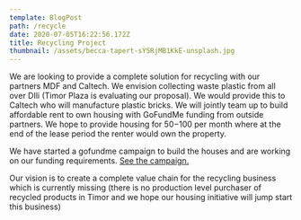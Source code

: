 ```yaml
---
template: BlogPost
path: /recycle
date: 2020-07-05T16:22:56.172Z
title: Recycling Project
thumbnail: /assets/becca-tapert-sY5RjMB1KkE-unsplash.jpg
---
```

We are looking to provide a complete solution for recycling with our partners MDF and Caltech.  We envision collecting waste plastic from all over DIli  (Timor Plaza is evaluating our proposal).  We would provide this to Caltech who will manufacture plastic bricks.  We will jointly team up to build affordable rent to own housing with GoFundMe funding from outside partners.  We hope to provide housing for $50-$100 per month where at the end of the lease period the renter would own the property.

We have started a gofundme campaign to build the  houses and are working on our funding requirements.  [See the campaign.](https://www.gofundme.com/f/verde-recycled-house)

Our vision is to create a complete value chain for the recycling business which is currently missing (there is no production level purchaser of recycled products in Timor and we hope our housing initiative will jump start this business)
